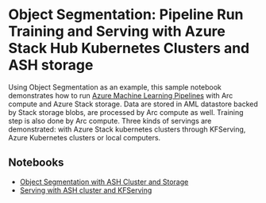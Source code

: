 # Object Segmentation: Pipeline Run Training and Serving with  Azure Stack Hub Kubernetes Clusters and ASH storage

Using Object Segmentation as an example, this sample notebook demonstrates how to run [Azure Machine Learning Pipelines](https://aka.ms/aml-pipelines) with Arc compute
and Azure Stack storage. Data are stored in AML datastore backed by Stack storage blobs, are processed by Arc compute as well. Training step is also done by Arc compute. Three kinds of servings are demonstrated: with Azure Stack kubernetes clusters through KFServing, Azure 
Kubernetes clusters or local computers.

## Notebooks

* [Object Segmentation with ASH Cluster and Storage](object_segmentation-ash.ipynb)
* [Serving with ASH cluster and KFServing](object_segmentation_kfserving.ipynb)




   
